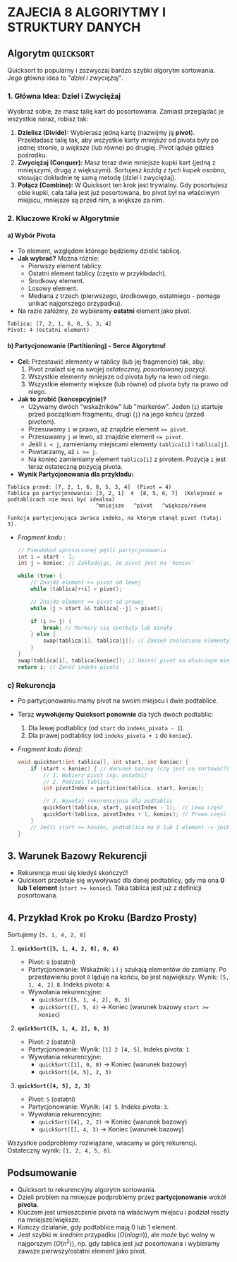 # ZAJECIA 8 ALGORIYTMY I STRUKTURY DANYCH


## Algorytm `QUICKSORT`
Quicksort to popularny i zazwyczaj bardzo szybki algorytm sortowania. Jego główna idea to *"dziel i zwyciężaj"*.

### 1. **Główna Idea: Dziel i Zwyciężaj**

Wyobraź sobie, że masz talię kart do posortowania. Zamiast przeglądać je wszystkie naraz, robisz tak:

1.  **Dzielisz (Divide):** Wybierasz jedną kartę (nazwijmy ją **pivot**). Przekładasz talię tak, aby wszystkie karty *mniejsze* od pivota były po jednej stronie, a *większe* (lub równe) po drugiej. Pivot ląduje gdzieś pośrodku.
2.  **Zwyciężaj (Conquer):** Masz teraz dwie mniejsze kupki kart (jedną z mniejszymi, drugą z większymi). Sortujesz *każdą z tych kupek osobno*, stosując dokładnie tę samą metodę (dziel i zwyciężaj).
3.  **Połącz (Combine):** W Quicksort ten krok jest trywialny. Gdy posortujesz obie kupki, cała talia jest już posortowana, bo pivot był na właściwym miejscu, mniejsze są przed nim, a większe za nim.

### 2. Kluczowe Kroki w Algorytmie

#### a) Wybór Pivota

*   To element, względem którego będziemy dzielić tablicę.
*   **Jak wybrać?** Można różnie:
    *   Pierwszy element tablicy.
    *   Ostatni element tablicy (często w przykładach).
    *   Środkowy element.
    *   Losowy element.
    *   Mediana z trzech (pierwszego, środkowego, ostatniego - pomaga unikać najgorszego przypadku).
*   Na razie załóżmy, że wybieramy **ostatni** element jako pivot.

```plaintext
Tablica: [7, 2, 1, 6, 8, 5, 3, 4]
Pivot: 4 (ostatni element)
```

#### b) Partycjonowanie (Partitioning) - Serce Algorytmu!

*   **Cel:** Przestawić elementy w tablicy (lub jej fragmencie) tak, aby:
    1.  Pivot znalazł się na swojej *ostatecznej, posortowanej pozycji*.
    2.  Wszystkie elementy mniejsze od pivota były na lewo od niego.
    3.  Wszystkie elementy większe (lub równe) od pivota były na prawo od niego.
*   **Jak to zrobić (koncepcyjnie)?**
    *   Używamy dwóch "wskaźników" lub "markerów". Jeden (`i`) startuje przed początkiem fragmentu, drugi (`j`) na jego końcu (przed pivotem).
    *   Przesuwamy `i` w prawo, aż znajdzie element `>= pivot`.
    *   Przesuwamy `j` w lewo, aż znajdzie element `<= pivot`.
    *   Jeśli `i < j`, zamieniamy miejscami elementy `tablica[i]` i `tablica[j]`.
    *   Powtarzamy, aż `i >= j`.
    *   Na koniec zamieniamy element `tablica[i]` z pivotem. Pozycja `i` jest teraz ostateczną pozycją pivota.
*   **Wynik Partycjonowania dla przykładu:**

```plaintext
Tablica przed: [7, 2, 1, 6, 8, 5, 3, 4]  (Pivot = 4)
Tablica po partycjonowaniu: [3, 2, 1]  4  [8, 5, 6, 7]  (Kolejność w podtablicach nie musi być idealna)
                            ^mniejsze   ^pivot   ^większe/równe

Funkcja partycjonująca zwraca indeks, na którym stanął pivot (tutaj: 3).
```

*   *Fragment kodu :*
    ```cpp
    // Pseudokod uproszczonej pętli partycjonowania
    int i = start - 1;
    int j = koniec; // Zakładając, że pivot jest na 'koniec'

    while (true) {
        // Znajdź element >= pivot od lewej
        while (tablica[++i] < pivot);

        // Znajdź element <= pivot od prawej
        while (j > start && tablica[--j] > pivot);

        if (i >= j) {
            break; // Markery się spotkały lub minęły
        } else {
            swap(tablica[i], tablica[j]); // Zamień znalezione elementy
        }
    }
    swap(tablica[i], tablica[koniec]); // Umieść pivot na właściwym miejscu (i)
    return i; // Zwróć indeks pivota
    ```

### c) Rekurencja

*   Po partycjonowaniu mamy pivot na swoim miejscu i dwie podtablice.
*   Teraz **wywołujemy Quicksort ponownie** dla tych dwóch podtablic:
    1.  Dla lewej podtablicy (od `start` do `indeks_pivota - 1`).
    2.  Dla prawej podtablicy (od `indeks_pivota + 1` do `koniec`).

*   *Fragment kodu (idea):*
    ```cpp
    void quickSort(int tablica[], int start, int koniec) {
        if (start < koniec) { // Warunek bazowy (czy jest co sortować?)
            // 1. Wybierz pivot (np. ostatni)
            // 2. Podziel tablicę
            int pivotIndex = partition(tablica, start, koniec);

            // 3. Wywołaj rekurencyjnie dla podtablic
            quickSort(tablica, start, pivotIndex - 1);  // Lewa część
            quickSort(tablica, pivotIndex + 1, koniec); // Prawa część
        }
        // Jeśli start >= koniec, podtablica ma 0 lub 1 element -> jest posortowana!
    }
    ```

## 3. Warunek Bazowy Rekurencji

*   Rekurencja musi się kiedyś skończyć!
*   Quicksort przestaje się wywoływać dla danej podtablicy, gdy ma ona **0 lub 1 element** (`start >= koniec`). Taka tablica jest już z definicji posortowana.

## 4. Przykład Krok po Kroku (Bardzo Prosty)

Sortujemy `[5, 1, 4, 2, 8]`

1.  **`quickSort([5, 1, 4, 2, 8], 0, 4)`**
    *   Pivot: `8` (ostatni)
    *   Partycjonowanie: Wskaźniki `i` i `j` szukają elementów do zamiany. Po przestawieniu pivot `8` ląduje na końcu, bo jest największy. Wynik: `[5, 1, 4, 2] 8`. Indeks pivota: `4`.
    *   Wywołania rekurencyjne:
        *   `quickSort([5, 1, 4, 2], 0, 3)`
        *   `quickSort([], 5, 4)` -> Koniec (warunek bazowy `start >= koniec`)

2.  **`quickSort([5, 1, 4, 2], 0, 3)`**
    *   Pivot: `2` (ostatni)
    *   Partycjonowanie: Wynik: `[1] 2 [4, 5]`. Indeks pivota: `1`.
    *   Wywołania rekurencyjne:
        *   `quickSort([1], 0, 0)` -> Koniec (warunek bazowy)
        *   `quickSort([4, 5], 2, 3)`

3.  **`quickSort([4, 5], 2, 3)`**
    *   Pivot: `5` (ostatni)
    *   Partycjonowanie: Wynik: `[4] 5`. Indeks pivota: `3`.
    *   Wywołania rekurencyjne:
        *   `quickSort([4], 2, 2)` -> Koniec (warunek bazowy)
        *   `quickSort([], 4, 3)` -> Koniec (warunek bazowy)

Wszystkie podproblemy rozwiązane, wracamy w górę rekurencji. Ostateczny wynik: `[1, 2, 4, 5, 8]`.

## Podsumowanie

*   Quicksort to rekurencyjny algorytm sortowania.
*   Dzieli problem na mniejsze podproblemy przez **partycjonowanie** wokół **pivota**.
*   Kluczem jest umieszczenie pivota na właściwym miejscu i podział reszty na mniejsze/większe.
*   Kończy działanie, gdy podtablice mają 0 lub 1 element.
*   Jest szybki w *średnim* przypadku ($O(n log n)$), ale *może* być wolny w najgorszym ($O(n^2)$), np. gdy tablica jest już posortowana i wybieramy zawsze pierwszy/ostatni element jako pivot.

